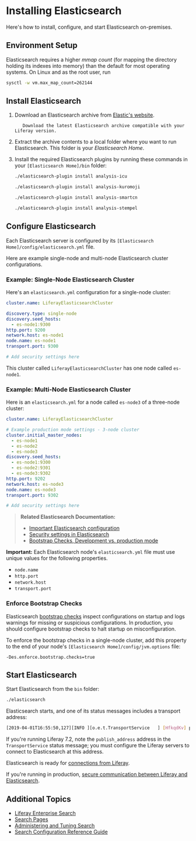 # Installing Elasticsearch

Here's how to install, configure, and start Elasticsearch on-premises.

## Environment Setup

Elasticsearch requires a higher _mmap count_ (for mapping the directory holding its indexes into memory) than the default for most operating systems. On Linux and as the root user, run

```bash
sysctl -w vm.max_map_count=262144
```

## Install Elasticsearch

1. Download an Elasticsearch archive from [Elastic's website](https://www.elastic.co).

    ```important::
       Download the latest Elasticsearch archive compatible with your Liferay version.
    ```

1. Extract the archive contents to a local folder where you want to run Elasticsearch. This folder is your *Elasticsearch Home*.

1. Install the required Elasticsearch plugins by running these commands in your `[Elasticsearch Home]/bin` folder:
 
   ```bash
   ./elasticsearch-plugin install analysis-icu
   ```

   ```bash
   ./elasticsearch-plugin install analysis-kuromoji
   ```

   ```bash
   ./elasticsearch-plugin install analysis-smartcn
   ```

   ```bash
   ./elasticsearch-plugin install analysis-stempel
   ```

## Configure Elasticsearch

Each Elasticsearch server is configured by its `[Elasticsearch Home]/config/elasticsearch.yml` file.

Here are example single-node and multi-node Elasticsearch cluster configurations.

### Example: Single-Node Elasticsearch Cluster

Here's an `elasticsearch.yml` configuration for a single-node cluster:

```yaml
cluster.name: LiferayElasticsearchCluster

discovery.type: single-node
discovery.seed_hosts:
  - es-node1:9300
http.port: 9200
network.host: es-node1
node.name: es-node1
transport.port: 9300

# Add security settings here
```

This cluster called `LiferayElasticsearchCluster` has one node called `es-node1`.

### Example: Multi-Node Elasticsearch Cluster

Here is an `elasticsearch.yml` for a node called `es-node3` of a three-node cluster:

```yaml
cluster.name: LiferayElasticsearchCluster

# Example production mode settings - 3-node cluster
cluster.initial_master_nodes:
  - es-node1
  - es-node2
  - es-node3
discovery.seed_hosts:
  - es-node1:9300
  - es-node2:9301
  - es-node3:9302
http.port: 9202
network.host: es-node3
node.name: es-node3
transport.port: 9302

# Add security settings here
```

> **Related Elasticsearch Documentation:** 
> - [Important Elasticsearch configuration](https://www.elastic.co/guide/en/elasticsearch/reference/7.x/important-settings.html)
> - [Security settings in Elasticsearch](https://www.elastic.co/guide/en/elasticsearch/reference/7.x/security-settings.html)
> - [Bootstrap Checks, Development vs. production mode](https://www.elastic.co/guide/en/elasticsearch/reference/7.x/bootstrap-checks.html)

**Important:** Each Elasticsearch node's `elasticsearch.yml` file must use unique values for the following properties.

* `node.name`
* `http.port`
* `network.host`
* `transport.port`

### Enforce Bootstrap Checks 

Elasticsearch [bootstrap checks](https://www.elastic.co/guide/en/elasticsearch/reference/7.x/bootstrap-checks.html) inspect configurations on startup and logs warnings for missing or suspicious configurations. In production, you should configure bootstrap checks to halt startup on misconfiguration. 

To enforce the bootstrap checks in a single-node cluster, add this property to the end of your node's `[Elasticsearch Home]/config/jvm.options` file:

```properties
-Des.enforce.bootstrap.checks=true
```

## Start Elasticsearch

Start Elasticsearch from the `bin` folder:

```bash
./elasticsearch
```

Elasticsearch starts, and one of its status messages includes a transport address: 

```sh
[2019-04-01T16:55:50,127][INFO ][o.e.t.TransportService   ] [HfkqdKv] publish_address {127.0.0.1:9300}, bound_addresses {[::1]:9300}, {127.0.0.1:9300}
```

If you're running Liferay 7.2, note the `publish_address` address in the `TransportService` status message; you must configure the Liferay servers to connect to Elasticsearch at this address. 

Elasticsearch is ready for [connections from Liferay](./connecting-to-elasticsearch.md).

If you're running in production, [secure communication between Liferay and Elasticsearch](./securing-elasticsearch.md).

## Additional Topics

* [Liferay Enterprise Search](../../liferay_enterprise_search.rst)
* [Search Pages](../../search-pages-and-widgets/working-with-search-pages/search-pages.md)
* [Administering and Tuning Search](../../search_administration_and_tuning.rst)
* [Search Configuration Reference Guide](../../search-configuration-reference.md)
